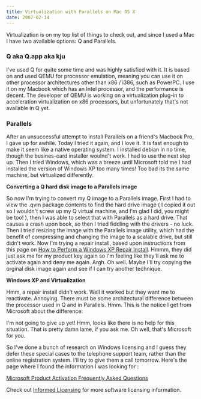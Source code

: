 ```yaml
---
title: Virtualization with Parallels on Mac OS X
date: 2007-02-14
---
```

Virtualization is on my top list of things to check out, and since I used a Mac I have two available options: Q and Parallels.
<h3>Q aka Q.app aka kju</h3>

I've used Q for quite some time and was highly satisfied with it. It is based on and used QEMU for processor emulation, meaning you can use it on other processor architectures other than x86 / i386, such as PowerPC. I use it on my Macbook which has an Intel processor, and the performance is decent. The developer of QEMU is working on a virtualization plug-in to acceleration virtualization on x86 processors, but unfortunately that's not available in Q yet.
<h3>Parallels</h3>

After an unsuccessful attempt to install Parallels on a friend's Macbook Pro, I gave up for awhile. Today I tried it again, and I love it. It is fast enough to make it seem like a native operating system. I installed debian in no time, though the busines-card installer woulnd't work. I had to use the next step up. Then I tried Windows, which was a breeze until Microsoft told me I had installed the version of Windows XP too many times! Too bad its the same machine, but virtualized differently.

<strong>Converting a Q hard disk image to a Parallels image</strong>

So now I'm trying to convert my Q image to a Parallels image. First I had to view the .qvm package contents to find the hard drive image ( I copied it out so I wouldn't screw up my Q virtual machine, and I'm glad I did, you might be too! ), then I was able to select that with Parallels as a hard drive. That causes a crash upon book, so then I tried fiddling with the drivers - no luck. Then I tried resizing the image with the Parallels image utility, which had the benefit of compressing and changing the image to a scalable drive, but still didn't work. Now I'm trying a repair install, based upon instructions from this page on <a href="http://www.michaelstevenstech.com/XPrepairinstall.htm">How to Perform a Windows XP Repair Install</a>. Hmmm, they did just ask me for my product key again so I'm feeling like they'll ask me to activate again and deny me again. Argh. Oh well. Maybe I'll try copying the orginal disk image again and see if I can try another technique.

<strong>Windows XP and Virtualization</strong>

Hmm, a repair install didn't work. Well it worked but they want me to reactivate. Annoying. There must be some architectural difference between the processor used in Q and in Parallels. Hmm. This is the notice I get from Microsoft about the difference:


I'm not going to give up yet! Hmm, looks like there is no help for this situation. That is pretty damn lame, if you ask me. Oh well, that's Microsoft for you.

So I've done a bunch of research on Windows licensing and I guess they defer these special cases to the telephone support team, rather than the online registration system. I'll try to give them a call tomorrow. Here's the page where I found the information I was looking for :

<a rel="nofollow" href="http://www.microsoft.com/piracy/activation_faq.mspx">Microsoft Product Activation Frequently Asked Questions</a>

Check out <a href="http://www.informedlicensing.com/">Informed Licensing</a> for more software licensing information.

